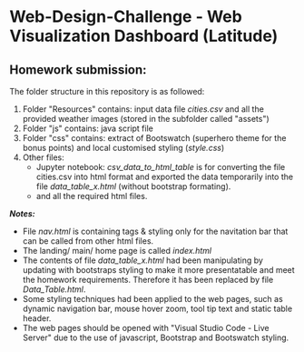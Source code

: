 # Web-Design-Challenge - Web Visualization Dashboard (Latitude)

## Homework submission:

The folder structure in this repository is as followed: </br>
1. Folder "Resources" contains: input data file _cities.csv_ and all the provided weather images (stored in the subfolder called "assets")
2. Folder "js" contains: java script file
3. Folder "css" contains: extract of Bootswatch (superhero theme for the bonus points) and local customised styling (_style.css_)
4. Other files:
    * Jupyter notebook: _csv_data_to_html_table_ is for converting the file cities.csv into html format and exported the data temporarily into the file _data_table_x.html_ (without bootstrap formating). 
    * and all the required html files.

**_Notes:_** </br>
  - File _nav.html_ is containing tags & styling only for the navitation bar that can be called from other html files.
  - The landing/ main/ home page is called _index.html_
  - The contents of file _data_table_x.html_ had been manipulating by updating with bootstraps styling to make it more presentatable and meet the homework requirements. Therefore it has been replaced by file _Data_Table.html_.
  - Some styling techniques had been applied to the web pages, such as dynamic navigation bar, mouse hover zoom, tool tip text and static table header.
  - The web pages should be opened with "Visual Studio Code - Live Server" due to the use of javascript, Bootstrap and Bootswatch styling.
